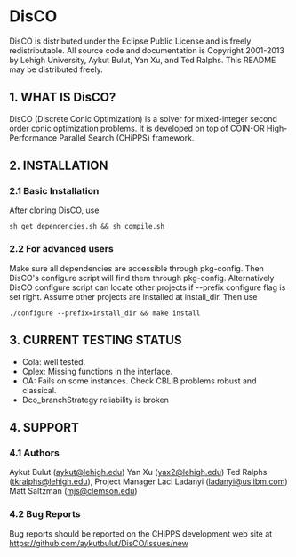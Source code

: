 DisCO
=========================
DisCO is distributed under the Eclipse Public License and is
freely redistributable. All source code and documentation is Copyright
2001-2013 by Lehigh University, Aykut Bulut, Yan Xu, and Ted Ralphs. This
README may be distributed freely.

## 1. WHAT IS DisCO? ##
DisCO (Discrete Conic Optimization) is a solver for mixed-integer second order
conic optimization problems. It is developed on top of COIN-OR High-Performance
Parallel Search (CHiPPS) framework.


## 2. INSTALLATION ##
### 2.1 Basic Installation ###
After cloning DisCO, use
```shell
sh get_dependencies.sh && sh compile.sh
```

### 2.2 For advanced users ###
Make sure all dependencies are accessible through pkg-config. Then DisCO's configure script will find them through pkg-config. Alternatively DisCO configure script can locate other projects if --prefix configure flag is set right. Assume other projects are installed at install_dir. Then use
```shell
./configure --prefix=install_dir && make install
```


## 3. CURRENT TESTING STATUS ##
   - Cola: well tested.
   - Cplex: Missing functions in the interface.
   - OA: Fails on some instances. Check CBLIB problems robust and classical.
   - Dco_branchStrategy reliability is broken

## 4. SUPPORT ##
### 4.1 Authors ###
Aykut Bulut (aykut@lehigh.edu)
Yan Xu (yax2@lehigh.edu)
Ted Ralphs (tkralphs@lehigh.edu), Project Manager
Laci Ladanyi (ladanyi@us.ibm.com)
Matt Saltzman (mjs@clemson.edu)

### 4.2 Bug Reports ###
Bug reports should be reported on the CHiPPS development web site at
https://github.com/aykutbulut/DisCO/issues/new
